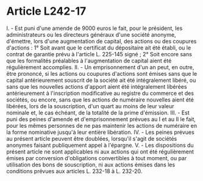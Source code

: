 # Article L242-17

I. - Est puni d'une amende de 9000 euros le fait, pour le président, les administrateurs ou les directeurs généraux d'une société anonyme, d'émettre, lors d'une augmentation de capital, des actions ou des coupures d'actions :   1° Soit avant que le certificat du dépositaire ait été établi, ou le contrat de garantie prévu à l'article L. 225-145 signé ;   2° Soit encore sans que les formalités préalables à l'augmentation de capital aient été régulièrement accomplies.   II. - Un emprisonnement d'un an peut, en outre, être prononcé, si les actions ou coupures d'actions sont émises sans que le capital antérieurement souscrit de la société ait été intégralement libéré, ou sans que les nouvelles actions d'apport aient été intégralement libérées antérieurement à l'inscription modificative au registre du commerce et des sociétés, ou encore, sans que les actions de numéraire nouvelles aient été libérées, lors de la souscription, d'un quart au moins de leur valeur nominale et, le cas échéant, de la totalité de la prime d'émission.   III. - Est puni des peines d'amende et d'emprisonnement prévues au I et au II le fait, pour les mêmes personnes de ne pas maintenir les actions de numéraire en la forme nominative jusqu'à leur entière libération.   IV. - Les peines prévues au présent article peuvent être doublées, lorsqu'il s'agit de sociétés anonymes faisant publiquement appel à l'épargne.   V. - Les dispositions du présent article ne sont applicables ni aux actions qui ont été régulièrement émises par conversion d'obligations convertibles à tout moment, ou par utilisation des bons de souscription, ni aux actions émises dans les conditions prévues aux articles L. 232-18 à L. 232-20.